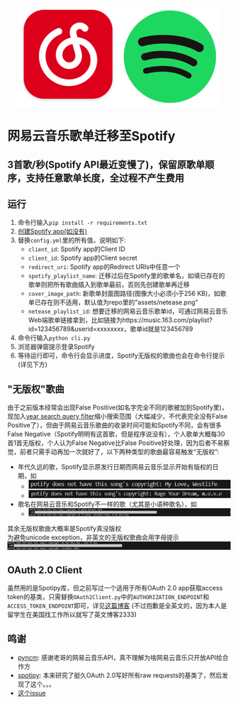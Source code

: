 <p align="center"><img src="assets/cover.png" /></p>

# 网易云音乐歌单迁移至Spotify

## 3首歌/秒(Spotify API最近变慢了)，保留原歌单顺序，支持任意歌单长度，全过程不产生费用

## 运行
1. 命令行输入`pip install -r requirements.txt`
2. [创建Spotify app(如没有)](https://developer.spotify.com/documentation/web-api/concepts/apps)
3. 替换`config.yml`里的所有值，说明如下:
    - `client_id`: Spotify app的Client ID
    - `client_id`: Spotify app的Client secret
    - `redirect_uri`: Spotify app的Redirect URIs中任意一个
    - `spotify_playlist_name`: 迁移过后在Spotify里的歌单名，如填已存在的歌单则把所有歌曲插入到歌单最前，否则先创建歌单再迁移
    - `cover_image_path`: 新歌单封面图路径(图像大小必须小于256 KB)，如歌单已存在则不适用，默认值为repo里的"assets/netease.png"
    - `netease_playlist_id`: 想要迁移的网易云音乐歌单id，可通过网易云音乐Web端歌单链接拿到，比如链接为https://music.163.com/playlist?id=123456789&userid=xxxxxxxx<span>，歌单id就是123456789</span>
4. 命令行输入`python cli.py`
5. 浏览器弹窗提示登录Spotify
6. 等待运行即可，命令行会显示进度，Spotify无版权的歌曲也会在命令行提示(详见下方)

## "无版权"歌曲
由于之前版本经常会出现False Positive(如名字完全不同的歌被加到Spotify里)，现加入[year search query filter](https://developer.spotify.com/documentation/web-api/reference/search)缩小搜索范围（大幅减少，不代表完全没有False Positive了），但由于网易云音乐歌曲的收录时间可能和Spotify不同，会有很多False Negative（Spotify明明有这首歌，但是程序说没有），个人歌单大概每30首1首无版权，个人认为False Negative比False Positive好处理，因为后者不易察觉，前者只需手动再加一次就好了，以下两种类型的歌曲最容易触发“无版权”:
  - 年代久远的歌，Spotify显示原发行日期而网易云音乐显示开始有版权的日期，如
    - ![](assets/a173ac5dc01437f35f3a6cfc2cc1d0b.png)
    - ![](assets/3732801a646edf5f3acfd264cb159cb.png)
  - 歌名在网易云音乐和Spotify不一样的歌（尤其是小语种歌名），如
    - ![](assets/339ccec0c67d5ea9937582df35d69e4.png)

其余无版权歌曲大概率是Spotify真没版权
<br/>
为避免unicode exception，非英文的无版权歌曲会用字母提示![](assets/043655bf07fc66a9e36e0f7570b33d5.png)

## OAuth 2.0 Client
虽然用的是Spotipy库，但之前写过一个适用于所有OAuth 2.0 app获取access token的基类，只需替换`OAuth2Client.py`中的`AUTHORIZATION_ENDPOINT`和`ACCESS_TOKEN_ENDPOINT`即可，详见[这篇博客](https://muyangye.github.io/2023/05/10/Netease-to-Spotify/) (不过抱歉是全英文的，因为本人是留学生在美国找工作所以就写了英文博客2333)

## 鸣谢
- [pyncm](https://github.com/mos9527/pyncm): 感谢老哥的网易云音乐API，真不理解为啥网易云音乐只开放API给合作方
- [spotipy](https://github.com/spotipy-dev/spotipy): 本来研究了挺久OAuth 2.0写好所有raw requests的基类了，然后发现了这个。。。
- [这个issue](https://github.com/Binaryify/NeteaseCloudMusicApi/issues/1121#issuecomment-774438040)